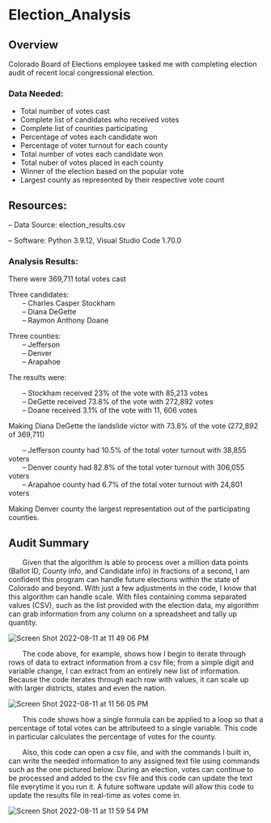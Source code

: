 # Election_Analysis

## Overview

Colorado Board of Elections employee tasked me with completing election audit of recent local congressional election.  

### Data Needed:

- Total number of votes cast
- Complete list of candidates who received votes
- Complete list of counties participating
- Percentage of votes each candidate won
- Percentage of voter turnout for each county
- Total number of votes each candidate won
- Total nuber of votes placed in each county
- Winner of the election based on the popular vote
- Largest county as represented by their respective vote count

## Resources:

– Data Source: election_results.csv

– Software: Python 3.9.12, Visual Studio Code 1.70.0


### Analysis Results:


There were 369,711 total votes cast   

Three candidates:     
&nbsp;&nbsp;&nbsp;&nbsp;&nbsp;&nbsp; – Charles Casper Stockham  
&nbsp;&nbsp;&nbsp;&nbsp;&nbsp;&nbsp; – Diana DeGette\
&nbsp;&nbsp;&nbsp;&nbsp;&nbsp;&nbsp; – Raymon Anthony Doane  
    
Three counties:\
&nbsp;&nbsp;&nbsp;&nbsp;&nbsp;&nbsp; – Jefferson\
&nbsp;&nbsp;&nbsp;&nbsp;&nbsp;&nbsp; – Denver\
&nbsp;&nbsp;&nbsp;&nbsp;&nbsp;&nbsp; – Arapahoe
    
The results were:

&nbsp;&nbsp;&nbsp;&nbsp;&nbsp;&nbsp; – Stockham received 23% of the vote with 85,213 votes\
&nbsp;&nbsp;&nbsp;&nbsp;&nbsp;&nbsp; – DeGette received 73.8% of the vote with 272,892 votes\
&nbsp;&nbsp;&nbsp;&nbsp;&nbsp;&nbsp; – Doane received 3.1% of the vote with 11, 606 votes
  

Making Diana DeGette the landslide victor with 73.8% of the vote (272,892 of 369,711)
  
&nbsp;&nbsp;&nbsp;&nbsp;&nbsp;&nbsp; – Jefferson county had 10.5% of the total voter turnout with 38,855 voters\
&nbsp;&nbsp;&nbsp;&nbsp;&nbsp;&nbsp; – Denver county had 82.8% of the total voter turnout with 306,055 voters\
&nbsp;&nbsp;&nbsp;&nbsp;&nbsp;&nbsp; – Arapahoe county had 6.7% of the total voter turnout with 24,801 voters
  
Making Denver county the largest representation out of the participating counties.

## Audit Summary

&nbsp;&nbsp;&nbsp;&nbsp;&nbsp;&nbsp;     Given that the algorithm is able to process over a million data points (Ballot ID, County info, and Candidate info) in fractions of a second, I am confident this program can handle future elections within the state of Colorado and beyond.  With just a few adjustments in the code, I know that this algorithm can handle scale.  With files containing comma separated values (CSV), such as the list provided with the election data, my algorithm can grab information from any column on a spreadsheet and tally up quantity. 

![Screen Shot 2022-08-11 at 11 49 06 PM](https://user-images.githubusercontent.com/108758105/184281702-9cefbbf0-4c1b-4f84-b6ee-83541f1ab9e2.png)

&nbsp;&nbsp;&nbsp;&nbsp;&nbsp;&nbsp;     The code above, for example, shows how I begin to iterate through rows of data to extract information from a csv file; from a simple digit and variable change, I can extract from an entirely new list of information.  Because the code iterates through each row with values, it can scale up with larger districts, states and even the nation.



![Screen Shot 2022-08-11 at 11 56 05 PM](https://user-images.githubusercontent.com/108758105/184282375-4ee1278f-0efb-437a-8552-0f426525c3b2.png)

&nbsp;&nbsp;&nbsp;&nbsp;&nbsp;&nbsp;     This code shows how a single formula can be applied to a loop so that a percentage of total votes can be attributeed to a single variable.  This code in particular calculates the percentage of votes for the county.


&nbsp;&nbsp;&nbsp;&nbsp;&nbsp;&nbsp;     Also, this code can open a csv file, and with the commands I built in, can write the needed information to any assigned text file using commands such as the one pictured below.  During an election, votes can continue to be processed and added to the csv file and this code can update the text file everytime it you run it.  A future software update will allow this code to update the results file in real-time as votes come in.

![Screen Shot 2022-08-11 at 11 59 54 PM](https://user-images.githubusercontent.com/108758105/184282748-91266d98-903a-4459-a3ab-36de0ab00625.png)

